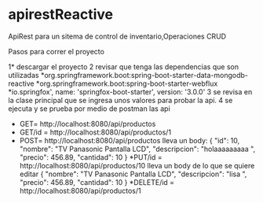 # apirestReactive
ApiRest para un sitema de control de inventario,Operaciones CRUD

Pasos para correr el proyecto

1* descargar el proyecto
2 revisar que tenga las dependencias que son utilizadas
  *org.springframework.boot:spring-boot-starter-data-mongodb-reactive
  *org.springframework.boot:spring-boot-starter-webflux
  *io.springfox', name: 'springfox-boot-starter', version: '3.0.0'
3 se revisa en la clase principal que se ingresa unos valores para probar la api.
4 se ejecuta y se prueba por medio de postman las api
  * GET= http://localhost:8080/api/productos
  * GET/id = http://localhost:8080/api/productos/1
  * POST= http://localhost:8080/api/productos lleva un body: {
    "id": 10,
    "nombre": "TV Panasonic Pantalla LCD",
    "descripcion": "holaaaaaaaaa ",
    "precio": 456.89,
    "cantidad": 10
}
 *PUT/id   = http://localhost:8080/api/productos/10 lleva un body de lo que se quiere editar
{
    "nombre": "TV Panasonic Pantalla LCD",
    "descripcion": "lisa ",
    "precio": 456.89,
    "cantidad": 10
}
*DELETE/id = http://localhost:8080/api/productos/1

